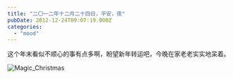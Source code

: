 ```yaml
---
title: "二〇一二年十二月二十四日，平安，夜"
pubDate: 2012-12-24T09:07:19.000Z
categories: 
  - "mood"
---
```


这个年末看似不顺心的事有点多啊，盼望新年转运吧，今晚在家老老实实地呆着。

![Magic_Christmas](https://blog.liuweinan.com/wp-content/uploads/2012/12/Magic_Christmas_by_caithness155.jpg)